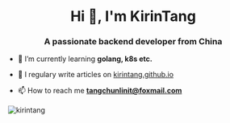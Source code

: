 <h1 align="center">Hi 👋, I'm KirinTang</h1>
<h3 align="center">A passionate backend developer from China</h3>

- 🌱 I’m currently learning **golang, k8s etc.**

- 📝 I regulary write articles on [kirintang.github.io](kirintang.github.io)

- 📫 How to reach me **tangchunlinit@foxmail.com**

<p>&nbsp;<img align="center" src="https://github-readme-stats.vercel.app/api?username=kirintang&show_icons=true&locale=en" alt="kirintang" /></p>
